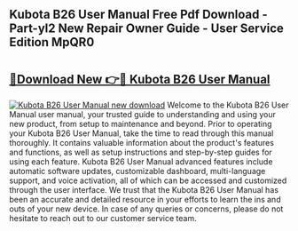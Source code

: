 ## Kubota B26 User Manual Free Pdf Download - Part-yl2 New Repair Owner Guide - User Service Edition MpQR0

# <h2><a href="http://bc67301.oget.top/?id=Kubota+B26+User+Manual">🔗Download New 👉🔴 Kubota B26 User Manual</a></h2>

[![Kubota B26 User Manual new download](https://i.imgur.com/5g1atiW.png)](http://bc67301.oget.top/?id=Kubota+B26+User+Manual)
Welcome to the Kubota B26 User Manual user manual, your trusted guide to understanding and using your new product, from setup to maintenance and beyond. Prior to operating your Kubota B26 User Manual, take the time to read through this manual thoroughly. It contains valuable information about the product's features and functions, as well as setup instructions and step-by-step guides for using each feature. Kubota B26 User Manual advanced features include automatic software updates, customizable dashboard, multi-language support, and voice activation, all of which can be accessed and customized through the user interface. We trust that the Kubota B26 User Manual has been an accurate and detailed resource in your efforts to learn the ins and outs of your new device. In case of any queries or concerns, please do not hesitate to reach out to our customer service team.
